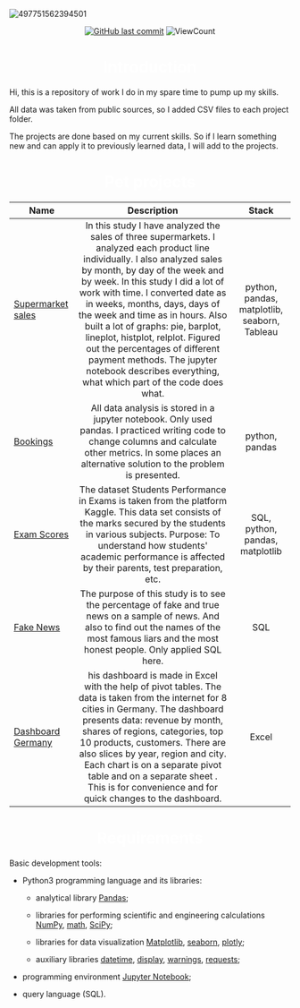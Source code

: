 ![497751562394501](https://github.com/vnaumq/pet_projects/assets/147442501/97d1617b-c456-4ffe-87f5-4da273ef83a4)

<div id="badges" align="center">
  
[![GitHub last commit](https://img.shields.io/github/last-commit/vnaumq/pet_projects.svg)](https://github.com/vnaumq/pet_projects) 
![ViewCount](https://views.whatilearened.today/views/github/vnaumq/pet_projects.svg?cache=remove)

</div>

<h1 align="center" style="color:White">Introduction</h1>







Hi, this is a repository of work I do in my spare time to pump up my skills.

All data was taken from public sources, so I added CSV files to each project folder.

The projects are done based on my current skills. So if I learn something new and can apply it to previously learned data, I will add to the projects.

<h1 align="center" style="color:White">Pet projects</h1>

Name|Description | Stack
-----------|:-------:|:--------:
[Supermarket sales](https://github.com/vnaumq/supermarket_sales)|In this study I have analyzed the sales of three supermarkets. I analyzed each product line individually. I also analyzed sales by month, by day of the week and by week. In this study I did a lot of work with time. I converted date as in weeks, months, days, days of the week and time as in hours. Also built a lot of graphs: pie, barplot, lineplot, histplot, relplot. Figured out the percentages of different payment methods. The jupyter notebook describes everything, what which part of the code does what.| python, pandas, matplotlib, seaborn, Tableau
[Bookings](https://github.com/vnaumq/bookings/tree/main) | All data analysis is stored in a jupyter notebook. Only used pandas. I practiced writing code to change columns and calculate other metrics. In some places an alternative solution to the problem is presented.   | python, pandas
[Exam Scores](https://github.com/vnaumq/EXAM-SCORES)| The dataset Students Performance in Exams is taken from the platform Kaggle. This data set consists of the marks secured by the students in various subjects. Purpose: To understand how students' academic performance is affected by their parents, test preparation, etc. | SQL, python, pandas, matplotlib
[Fake News](https://github.com/vnaumq/FAKE-NEWS)| The purpose of this study is to see the percentage of fake and true news on a sample of news. And also to find out the names of the most famous liars and the most honest people. Only applied SQL here.| SQL
[Dashboard Germany](https://github.com/vnaumq/Dashboard-Germany-)|his dashboard is made in Excel with the help of pivot tables. The data is taken from the internet for 8 cities in Germany. The dashboard presents data: revenue by month, shares of regions, categories, top 10 products, customers. There are also slices by year, region and city. Each chart is on a separate pivot table and on a separate sheet . This is for convenience and for quick changes to the dashboard.| Excel


<h1 align="center" style="color:White">Requirements</h1>

Basic development tools:

* Python3 programming language and its libraries:

    + analytical library [Pandas](https://pandas.pydata.org/);

    + libraries for performing scientific and engineering calculations [NumPy](https://numpy.org/), [math](https://docs.python.org/3/library/math.html), [SciPy](https://scipy.org/);

    + libraries for data visualization [Matplotlib](https://matplotlib.org/), [seaborn](https://seaborn.pydata.org/), [plotly](https://plotly.com/python/);

    + auxiliary libraries [datetime](https://docs.python.org/3/library/datetime.html), [display](https://ipython.org/ipython-doc/3/api/generated/IPython.display.html), [warnings](https://docs.python.org/3/library/warnings.html), [requests](https://pythonru.com/biblioteki/kratkoe-rukovodstvo-po-biblioteke-python-requests);

* programming environment [Jupyter Notebook](https://jupyter.org/);

* query language (SQL).
